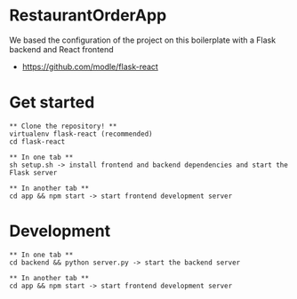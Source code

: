 # RestaurantOrderApp
We based the configuration of the project on this boilerplate with a Flask backend and React frontend

- https://github.com/modle/flask-react

# Get started
  
    ** Clone the repository! **
    virtualenv flask-react (recommended)
    cd flask-react
    
    ** In one tab **
    sh setup.sh -> install frontend and backend dependencies and start the Flask server
    
    ** In another tab **
    cd app && npm start -> start frontend development server

# Development

    ** In one tab **
    cd backend && python server.py -> start the backend server
    
    ** In another tab **
    cd app && npm start -> start frontend development server